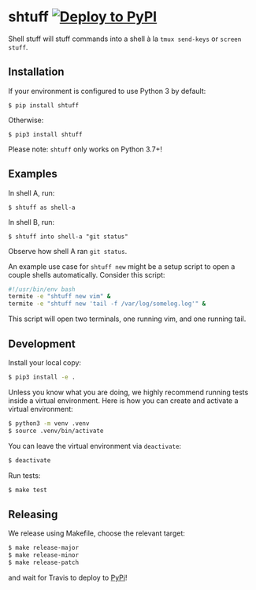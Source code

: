 # shtuff  [![Deploy to PyPI](https://github.com/jfly/shtuff/actions/workflows/deploy.yml/badge.svg)](https://github.com/jfly/shtuff/actions/workflows/deploy.yml)

Shell stuff will stuff commands into a shell à la `tmux send-keys` or `screen
stuff`.

## Installation

If your environment is configured to use Python 3 by default:
```
$ pip install shtuff
```

Otherwise:
```
$ pip3 install shtuff
```

Please note: `shtuff` only works on Python 3.7+!

## Examples
In shell A, run:
```
$ shtuff as shell-a
```

In shell B, run:
```
$ shtuff into shell-a "git status"
```

Observe how shell A ran `git status`.

An example use case for `shtuff new` might be a setup script to open a couple
shells automatically. Consider this script:

```sh
#!/usr/bin/env bash
termite -e "shtuff new vim" &
termite -e "shtuff new 'tail -f /var/log/somelog.log'" &
```

This script will open two terminals, one running vim, and one
running tail.

## Development

Install your local copy:

```bash
$ pip3 install -e .
```

Unless you know what you are doing, we highly recommend running tests inside a virtual environment.
Here is how you can create and activate a virtual environment:

```bash
$ python3 -m venv .venv
$ source .venv/bin/activate
```

You can leave the virtual environment via `deactivate`:

```bash
$ deactivate
```

Run tests:

```bash
$ make test
```

## Releasing

We release using Makefile, choose the relevant target:

```bash
$ make release-major
$ make release-minor
$ make release-patch
```

and wait for Travis to deploy to [PyPi](https://pypi.org/project/shtuff/)!
